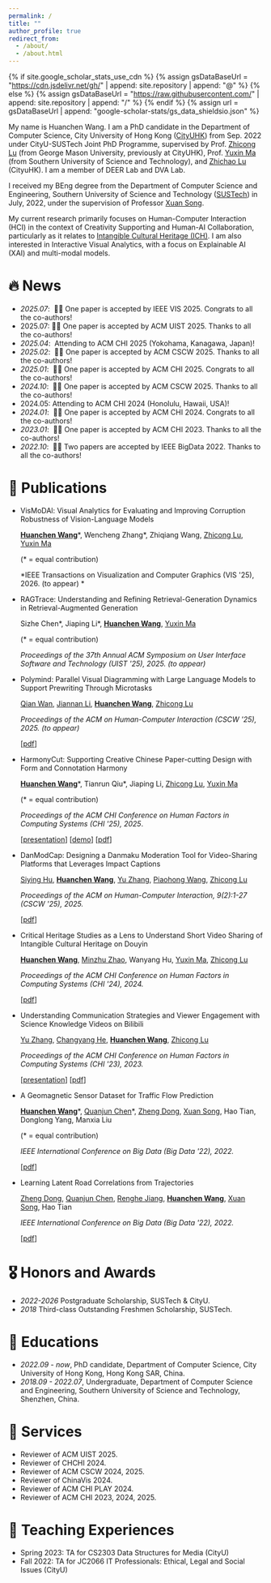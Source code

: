 ```yaml
---
permalink: /
title: ""
author_profile: true
redirect_from: 
  - /about/
  - /about.html
---
```


{% if site.google_scholar_stats_use_cdn %}
{% assign gsDataBaseUrl = "<https://cdn.jsdelivr.net/gh/>" | append: site.repository | append: "@" %}
{% else %}
{% assign gsDataBaseUrl = "<https://raw.githubusercontent.com/>" | append: site.repository | append: "/" %}
{% endif %}
{% assign url = gsDataBaseUrl | append: "google-scholar-stats/gs_data_shieldsio.json" %}

<span class='anchor' id='about-me'></span>

My name is Huanchen Wang. I am a PhD candidate in the Department of Computer Science, City University of Hong Kong (<a href="https://www.cityu.edu.hk/">CityUHK</a>) from Sep. 2022 under CityU-SUSTech Joint PhD Programme, supervised by Prof. <a href="https://luzhc.github.io/">Zhicong Lu</a> (from George Mason University, previously at CityUHK), Prof. <a href="https://cse.sustech.edu.cn/faculty/~mayx/">Yuxin Ma</a> (from Southern University of Science and Technology), and <a href="https://www.cs.cityu.edu.hk/~zhichalu/">Zhichao Lu</a> (CityuHK). I am a member of DEER Lab and DVA Lab.

I received my BEng degree from the Department of Computer Science and Engineering, Southern University of Science and Technology (<a href="https://www.sustech.edu.cn/">SUSTech</a>) in July, 2022, under the supervision of Professor [Xuan Song](https://www.sustech.edu.cn/en/faculties/songxuan.html).

My current research primarily focuses on Human-Computer Interaction (HCI) in the context of Creativity Supporting and Human-AI Collaboration, particularly as it relates to [Intangible Cultural Heritage (ICH)](https://ich.unesco.org/en/what-is-intangible-heritage-00003). I am also interested in Interactive Visual Analytics, with a focus on Explainable AI (XAI) and multi-modal models.

<!-- I have published several papers at the ACM CHI.-->
<!-- <a href='https://scholar.google.com/citations?user=bThdf0MAAAAJ'><img src="https://img.shields.io/endpoint?logo=Google%20Scholar&url=https://raw.githubusercontent.com/wanghchen/wanghchen.github.io/google-scholar-stats/gs_data_shieldsio.json&labelColor=f6f6f6&color=9cf&style=flat&label=citations"></a>  -->

<span class='anchor' id='-news'></span>

# 🔥 News

- *2025.07*: &nbsp;🎉🎉 One paper is accepted by IEEE VIS 2025. Congrats to all the co-authors! 
- 2025.07: 🎉🎉 One paper is accepted by ACM UIST 2025. Thanks to all the co-authors! 
- *2025.04*: &nbsp;Attending to ACM CHI 2025 (Yokohama, Kanagawa, Japan)!
- *2025.02*: &nbsp;🎉🎉 One paper is accepted by ACM CSCW 2025. Thanks to all the co-authors! 
- *2025.01*: &nbsp;🎉🎉 One paper is accepted by ACM CHI 2025. Congrats to all the co-authors! 
- *2024.10*: &nbsp;🎉🎉 One paper is accepted by ACM CSCW 2025. Thanks to all the co-authors! 
- 2024.05:  Attending to ACM CHI 2024 (Honolulu, Hawaii, USA)!
- *2024.01*: &nbsp;🎉🎉 One paper is accepted by ACM CHI 2024. Congrats to all the co-authors! 
- *2023.01*: &nbsp;🎉🎉 One paper is accepted by ACM CHI 2023. Thanks to all the co-authors! 
- *2022.10*: &nbsp;🎉🎉 Two papers are accepted by IEEE BigData 2022. Thanks to all the co-authors! 

<span class='anchor' id='-publications'></span>

# 📝 Publications

<!-- <div class='paper-box'><div class='paper-box-image'><div><div class="badge">CVPR 2016</div><img src='images/500x300.png' alt="sym" width="100%"></div></div>

<div class='paper-box-text' markdown="1">

[Deep Residual Learning for Image Recognition](https://openaccess.thecvf.com/content_cvpr_2016/papers/He_Deep_Residual_Learning_CVPR_2016_paper.pdf)

**Kaiming He**, Xiangyu Zhang, Shaoqing Ren, Jian Sun

[**Project**](https://scholar.google.com/citations?view_op=view_citation&hl=zh-CN&user=DhtAFkwAAAAJ&citation_for_view=DhtAFkwAAAAJ:ALROH1vI_8AC) <strong><span class='show_paper_citations' data='DhtAFkwAAAAJ:ALROH1vI_8AC'></span></strong>
- Lorem ipsum dolor sit amet, consectetur adipiscing elit. Vivamus ornare aliquet ipsum, ac tempus justo dapibus sit amet. 
  </div>
  </div> -->

- VisMoDAl: Visual Analytics for Evaluating and Improving Corruption Robustness of Vision-Language Models
  
  [**Huanchen Wang**](https://wanghchen.github.io)\*, Wencheng Zhang\*, Zhiqiang Wang, [Zhicong Lu](https://luzhc.github.io/),  [Yuxin Ma](https://cse.sustech.edu.cn/faculty/~mayx/)
  
  (* = equal contribution)
  
  *IEEE Transactions on Visualization and Computer Graphics (VIS '25), 2026. (to appear) *
  
- RAGTrace: Understanding and Refining Retrieval-Generation Dynamics in Retrieval-Augmented Generation
  
  Sizhe Chen\*, Jiaping Li\*, [**Huanchen Wang**](https://wanghchen.github.io),  [Yuxin Ma](https://cse.sustech.edu.cn/faculty/~mayx/)
  
  (* = equal contribution)
  
  *Proceedings of the 37th Annual ACM Symposium on User Interface Software and Technology (UIST '25), 2025. (to appear)*
  
- Polymind: Parallel Visual Diagramming with Large Language Models to Support Prewriting Through Microtasks
  
  [Qian Wan](https://llewynwan.github.io/), [Jiannan Li](https://jchrisli.github.io/), [**Huanchen Wang**](https://wanghchen.github.io), [Zhicong Lu](https://luzhc.github.io/)
  
  *Proceedings of the ACM on Human-Computer Interaction (CSCW '25), 2025. (to appear)*
  
  [[pdf](https://arxiv.org/pdf/2502.09577)]
  
- HarmonyCut: Supporting Creative Chinese Paper-cutting Design with Form and Connotation Harmony
  
  [**Huanchen Wang**](https://wanghchen.github.io)\*, Tianrun Qiu\*, Jiaping Li, [Zhicong Lu](https://luzhc.github.io/),  [Yuxin Ma](https://cse.sustech.edu.cn/faculty/~mayx/)

  (* = equal contribution)
  
  *Proceedings of the ACM CHI Conference on Human Factors in Computing Systems (CHI '25), 2025*.
  
  [<a href="https://www.youtube.com/watch?v=0JNOF7ceFig">presentation</a>]
  [<a href="/publications/papercutting/video-figure.mp4">demo</a>]
  [<a href="/publications/papercutting/harmonycut.pdf">pdf</a>]
  
- DanModCap: Designing a Danmaku Moderation Tool for Video-Sharing Platforms that Leverages Impact Captions
  
  [Siying Hu](https://scholar.google.com/citations?user=BJg8enwAAAAJ), [**Huanchen Wang**](https://wanghchen.github.io), [Yu Zhang](https://scholar.google.com/citations?user=IoPD6n4AAAAJ), [Piaohong Wang](https://sites.google.com/view/wamgpiaohong/homepage), [Zhicong Lu](https://luzhc.github.io/)

  *Proceedings of the ACM on Human-Computer Interaction, 9(2):1-27 (CSCW '25), 2025.* 
  
  [[pdf](https://arxiv.org/pdf/2408.02574)]
  
- Critical Heritage Studies as a Lens to Understand Short Video Sharing of Intangible Cultural Heritage on Douyin
  
  [**Huanchen Wang**](https://wanghchen.github.io), [Minzhu Zhao](https://mindyzhaominzhu.github.io), Wanyang Hu, [Yuxin Ma](https://cse.sustech.edu.cn/faculty/~mayx/), [Zhicong Lu](https://luzhc.github.io/)
  
  *Proceedings of the ACM CHI Conference on Human Factors in Computing Systems (CHI '24), 2024.*
  
  [<a href="/publications/chs-ich-douyin/2024-CHI-CHSICH.pdf">pdf</a>]
  
- Understanding Communication Strategies and Viewer Engagement with Science Knowledge Videos on Bilibili
  
  [Yu Zhang](https://scholar.google.com/citations?user=IoPD6n4AAAAJ), [Changyang He](https://hechangyang.com/), [**Huanchen Wang**](https://wanghchen.github.io), [Zhicong Lu](https://luzhc.github.io/)
  
  *Proceedings of the ACM CHI Conference on Human Factors in Computing Systems (CHI '23), 2023.*
  
  [<a href="https://www.youtube.com/watch?v=-KpemLOBt1s">presentation</a>]
  [<a href="/publications/understanding-sci-bili/2023-CHI-BiliSci.pdf">pdf</a>]
  
- A Geomagnetic Sensor Dataset for Traffic Flow Prediction
  
  [**Huanchen Wang**](https://wanghchen.github.io)\*, [Quanjun Chen](https://scholar.google.com/citations?user=_PKwzTwAAAAJ)\*, [Zheng Dong](https://scholar.google.com/citations?user=Bgq0fbYAAAAJ), [Xuan Song](https://www.sustech.edu.cn/en/faculties/songxuan.html), Hao Tian, Donglong Yang, Manxia Liu
  
  (* = equal contribution)
  
  *IEEE International Conference on Big Data (Big Data '22), 2022.*
  
  [<a  href="/publications/geomagnetic-dataset/2022-IEEEBigData-Geomagnetic.pdf">pdf</a>]
  
- Learning Latent Road Correlations from Trajectories
  
  [Zheng Dong](https://scholar.google.com/citations?user=Bgq0fbYAAAAJ), [Quanjun Chen](https://scholar.google.com/citations?user=_PKwzTwAAAAJ), [Renghe Jiang](https://www.renhejiang.com/), [**Huanchen Wang**](https://wanghchen.github.io), [Xuan Song](https://www.sustech.edu.cn/en/faculties/songxuan.html), Hao Tian
  
  *IEEE International Conference on Big Data (Big Data '22), 2022.*
  
  [<a href="/publications/latent-road-correlations/2022-IEEEBigData-Road.pdf">pdf</a>]

<span class='anchor' id='-honors-and-awards'></span>
# 🎖 Honors and Awards

- *2022-2026* Postgraduate Scholarship, SUSTech & CityU.
- *2018* Third-class Outstanding Freshmen Scholarship, SUSTech.

<span class='anchor' id='-educations'></span>
# 📖 Educations

- *2022.09 - now*, PhD candidate, Department of Computer Science, City University of Hong Kong, Hong Kong SAR, China.
- *2018.09 - 2022.07*, Undergraduate, Department of Computer Science and Engineering, Southern University of Science and Technology, Shenzhen, China.

<span class='anchor' id='-services'></span>
# 🔨 Services

- Reviewer of ACM UIST 2025.
- Reviewer of CHCHI 2024.
- Reviewer of ACM CSCW 2024, 2025.
- Reviewer of ChinaVis 2024.
- Reviewer of ACM CHI PLAY 2024.
- Reviewer of ACM CHI 2023, 2024, 2025.

<span class='anchor' id='-teaching-experiences'></span>
# 🏫 Teaching Experiences

- Spring 2023: TA for CS2303 Data Structures for Media (CityU)
- Fall 2022: TA for JC2066 IT Professionals: Ethical, Legal and Social Issues (CityU)
